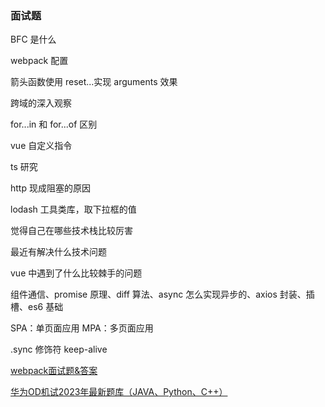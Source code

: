 ### 面试题

BFC 是什么

webpack 配置

箭头函数使用 reset...实现 arguments 效果

跨域的深入观察

for...in 和 for...of 区别

vue 自定义指令

ts 研究

http 现成阻塞的原因

lodash 工具类库，取下拉框的值

觉得自己在哪些技术栈比较厉害

最近有解决什么技术问题

vue 中遇到了什么比较棘手的问题

组件通信、promise 原理、diff 算法、async 怎么实现异步的、axios 封装、插槽、es6 基础

SPA：单页面应用
MPA：多页面应用

.sync 修饰符
keep-alive

[webpack面试题&答案](https://mp.weixin.qq.com/s?__biz=MjM5MDA2MTI1MA==&mid=2649112452&idx=3&sn=29e5901263eae442e1829be1220d266a&chksm=be581829892f913f930b5c6a5d7c31f335dfd919b93545bdd1e06c18f5413d220f1882401f04&scene=27)

[华为OD机试2023年最新题库（JAVA、Python、C++）](https://blog.csdn.net/2301_76848549/article/details/129413407?ops_request_misc=&request_id=&biz_id=102&utm_term=%E5%8D%8E%E4%B8%BAod%E6%9C%BA%E8%AF%95%E9%A2%98&utm_medium=distribute.pc_search_result.none-task-blog-2~all~sobaiduweb~default-0-129413407.nonecase&spm=1018.2226.3001.4187)
